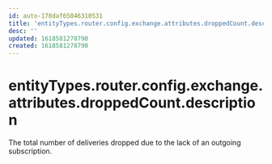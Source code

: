 ```yaml
---
id: auto-178daf65046310531
title: 'entityTypes.router.config.exchange.attributes.droppedCount.description'
desc: ''
updated: 1618581278790
created: 1618581278790
---
```

# entityTypes.router.config.exchange.attributes.droppedCount.description

The total number of deliveries dropped due to the lack of an outgoing subscription.